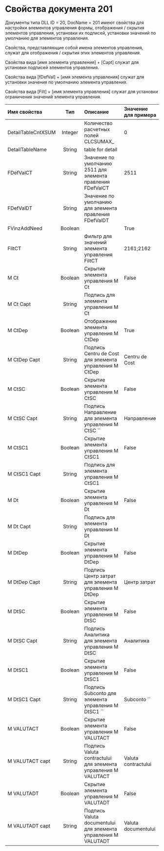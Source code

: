 # Свойства документа 201

Документы типа DLL ID = 20, DocName = 201 имеют свойства для настройки элементов управления формы, отображения / скрытия элементов управления, установки их подписей, установки значений по умолчанию для элементов управления.

Свойства, представляющие собой имена элементов управления, служат для отображения / скрытия этих элементов управления.

Свойства вида \[имя элемента управления\] + \[Capt\] служат для установки подписей элементов управления.

Свойства вида \[fDefVal\] + \[имя элемента управления\] служат для установки значения по умолчанию элемента управления.

Свойства вида \[Filt\] + \[имя элемента управления\] служат для установки ограничения значений элемента управления.

| **Имя свойства** |  **Тип** | **Описание** | **Значение для примера** |
| :------------- |:-------------:| :-----| :-----|
| DetailTableCntXSUM | Integer | Количество расчетных полей CLCSUMAX\_  | 0 |
| DetailTableName | String  | table for detail |  |
| FDefValCT | String  | Значение по умолчанию 2511 для элемента  правления FDefValCT | 2511  |
| FDefValDT | String  | Значение по умолчанию для элемента  правления FDefValDT |  |
| FVinzAddNeed | Boolean |  | True |
| FiltCT | String  | Фильтр для значений элемента управления FiltCT | 2161;2162 |
| M Ct | Boolean | Скрытие элемента управления M Ct | False  |
| M Ct Capt | String  | Подпись  для элемента управления M Ct |  |
| M CtDep | Boolean | Отображение элемента управления M CtDep | True |
| M CtDep Capt | String  | Подпись Centru de Cost для элемента управления M CtDep | Centru de Cost  |
| M CtSC | Boolean  | Скрытие элемента управления M CtSC | False |
| M CtSC Capt | String  | Подпись Направление для элемента управления M CtSC `` | Направление  |
| M CtSC1 | Boolean  | Скрытие элемента управления M CtSC1 | False |
| M CtSC1 Capt | String  | Подпись для элемента управления M CtSC1 |  |
| M Dt | Boolean  | Скрытие элемента управления M Dt | False  |
| M Dt Capt | String  | Подпись для элемента управления M Dt |  |
| M DtDep | Boolean  | Скрытие элемента управления M DtDep | False  |
| M DtDep Capt | String  | Подпись Центр затрат для элемента управления  M DtDep | Центр затрат  |
| M DtSC | Boolean  | Скрытие элемента управления M DtSC | False |
| M DtSC Capt | String  | Подпись Аналитика для элемента управления M DtSC | Аналитика |
| M DtSC1 | Boolean  | Скрытие элемента управления M DtSC1 | False  |
| M DtSC1 Capt | String  | Подпись Subconto для элемента управления M DtSC1 `` | Subconto `` |
| M VALUTACT | Boolean  | Скрытие элемента управления M VALUTACT | False  |
| M VALUTACT capt  | String  | Подпись Valuta contractului для элемента управления M VALUTACT | Valuta contractului  |
| M VALUTADT  | Boolean  | Скрытие элемента управления M VALUTADT | False  |
| M VALUTADT capt | String  | Подпись Valuta documentului для элемента управления M VALUTADT | Valuta documentului |

